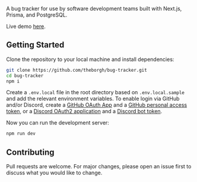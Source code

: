 A bug tracker for use by software development teams built with Next.js, Prisma, and PostgreSQL.

Live demo [here](https://bug-tracker-sigma.vercel.app/).

## Getting Started

Clone the repository to your local machine and install dependencies:

```bash
git clone https://github.com/theborgh/bug-tracker.git
cd bug-tracker
npm i
```

Create a `.env.local` file in the root directory based on `.env.local.sample` and add the relevant environment variables. To enable login via GitHub and/or Discord, create a [GitHub OAuth App](https://docs.github.com/en/developers/apps/creating-an-oauth-app) and a [GitHub personal access token](https://docs.github.com/en/github/authenticating-to-github/keeping-your-account-and-data-secure/creating-a-personal-access-token), or a [Discord OAuth2 application](https://discord.com/developers/applications) and a [Discord bot token](https://discord.com/developers/applications).

Now you can run the development server:

```bash
npm run dev
```

## Contributing

Pull requests are welcome. For major changes, please open an issue first to discuss what you would like to change.
